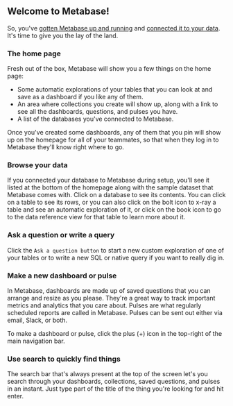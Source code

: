 ## Welcome to Metabase!

So, you've [gotten Metabase up and running](../operations-guide/start.md) and [connected it to your data](01-managing-databases.md). It's time to give you the lay of the land.

### The home page
Fresh out of the box, Metabase will show you a few things on the home page:
* Some automatic explorations of your tables that you can look at and save as a dashboard if you like any of them.
* An area where collections you create will show up, along with a link to see all the dashboards, questions, and pulses you have.
* A list of the databases you've connected to Metabase.

Once you've created some dashboards, any of them that you pin will show up on the homepage for all of your teammates, so that when they log in to Metabase they'll know right where to go.

### Browse your data
If you connected your database to Metabase during setup, you'll see it listed at the bottom of the homepage along with the sample dataset that Metabase comes with. Click on a database to see its contents. You can click on a table to see its rows, or you can also click on the bolt icon to x-ray a table and see an automatic exploration of it, or click on the book icon to go to the data reference view for that table to learn more about it.

### Ask a question or write a query
Click the `Ask a question button` to start a new custom exploration of one of your tables or to write a new SQL or native query if you want to really dig in.

### Make a new dashboard or pulse
In Metabase, dashboards are made up of saved questions that you can arrange and resize as you please. They're a great way to track important metrics and analytics that you care about. Pulses are what regularly scheduled reports are called in Metabase. Pulses can be sent out either via email, Slack, or both.

To make a dashboard or pulse, click the plus (+) icon in the top-right of the main navigation bar.

### Use search to quickly find things
The search bar that's always present at the top of the screen let's you search through your dashboards, collections, saved questions, and pulses in an instant. Just type part of the title of the thing you're looking for and hit enter.
